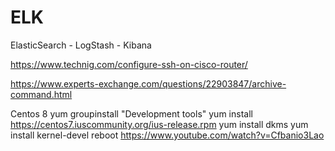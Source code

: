 # ELK
ElasticSearch - LogStash - Kibana

https://www.technig.com/configure-ssh-on-cisco-router/

https://www.experts-exchange.com/questions/22903847/archive-command.html

Centos 8
yum groupinstall "Development tools"
yum install https://centos7.iuscommunity.org/ius-release.rpm
yum install dkms
yum install kernel-devel
reboot
https://www.youtube.com/watch?v=Cfbanio3Lao
